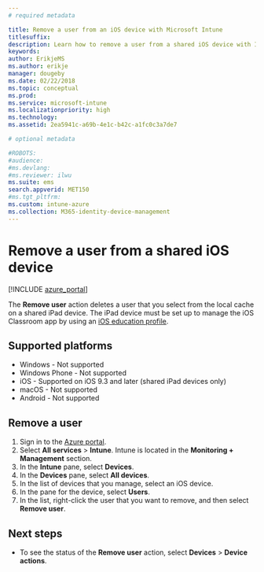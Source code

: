 ```yaml
---
# required metadata

title: Remove a user from an iOS device with Microsoft Intune 
titlesuffix:
description: Learn how to remove a user from a shared iOS device with Intune.
keywords:
author: ErikjeMS
ms.author: erikje
manager: dougeby
ms.date: 02/22/2018
ms.topic: conceptual
ms.prod:
ms.service: microsoft-intune
ms.localizationpriority: high
ms.technology:
ms.assetid: 2ea5941c-a69b-4e1c-b42c-a1fc0c3a7de7

# optional metadata

#ROBOTS:
#audience:
#ms.devlang:
#ms.reviewer: ilwu
ms.suite: ems
search.appverid: MET150
#ms.tgt_pltfrm:
ms.custom: intune-azure
ms.collection: M365-identity-device-management
---
```


# Remove a user from a shared iOS device


[!INCLUDE [azure_portal](./includes/azure_portal.md)]

The **Remove user** action deletes a user that you select from the local cache on a shared iPad device. The iPad device must be set up to manage the iOS Classroom app by using an [iOS education profile](education-settings-configure-ios.md). 

## Supported platforms

- Windows - Not supported
- Windows Phone - Not supported
- iOS - Supported on iOS 9.3 and later (shared iPad devices only)
- macOS - Not supported
- Android - Not supported

## Remove a user

1. Sign in to the [Azure portal](https://portal.azure.com).
2. Select **All services** > **Intune**. Intune is located in the **Monitoring + Management** section.
3. In the **Intune** pane, select **Devices**.
4. In the **Devices** pane, select **All devices**.
5. In the list of devices that you manage, select an iOS device.
6. In the pane for the device, select **Users**.
7. In the list, right-click the user that you want to remove, and then select **Remove user**.

## Next steps

- To see the status of the **Remove user** action, select **Devices** > **Device actions**.

